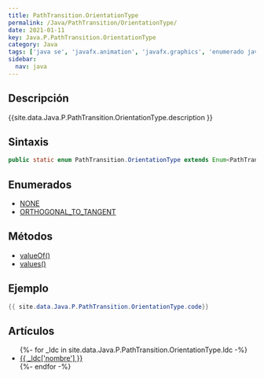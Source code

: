 ```yaml
---
title: PathTransition.OrientationType
permalink: /Java/PathTransition/OrientationType/
date: 2021-01-11
key: Java.P.PathTransition.OrientationType
category: Java
tags: ['java se', 'javafx.animation', 'javafx.graphics', 'enumerado java', 'JavaFX 2.0']
sidebar: 
  nav: java
---
```


## Descripción
{{site.data.Java.P.PathTransition.OrientationType.description }}

## Sintaxis
~~~java
public static enum PathTransition.OrientationType extends Enum<PathTransition.OrientationType>
~~~

## Enumerados
* [NONE](/Java/PathTransition/OrientationType/NONE/)
* [ORTHOGONAL_TO_TANGENT](/Java/PathTransition/OrientationType/ORTHOGONAL_TO_TANGENT/)

## Métodos
* [valueOf()](/Java/PathTransition/OrientationType/valueOf/)
* [values()](/Java/PathTransition/OrientationType/values/)

## Ejemplo
~~~java
{{ site.data.Java.P.PathTransition.OrientationType.code}}
~~~

## Artículos
<ul>
{%- for _ldc in site.data.Java.P.PathTransition.OrientationType.ldc -%}
   <li>
       <a href="{{_ldc['url'] }}">{{ _ldc['nombre'] }}</a>
   </li>
{%- endfor -%}
</ul>
